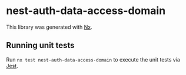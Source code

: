 # nest-auth-data-access-domain

This library was generated with [Nx](https://nx.dev).

## Running unit tests

Run `nx test nest-auth-data-access-domain` to execute the unit tests via [Jest](https://jestjs.io).
